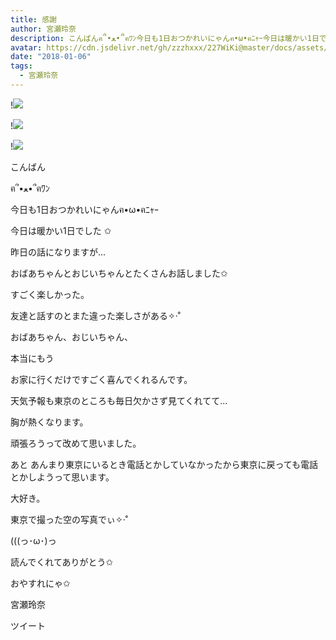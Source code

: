 ```yaml
---
title: 感謝
author: 宮瀬玲奈
description: こんばんฅ՞•ﻌ•՞ฅﾜﾝ今日も1日おつかれいにゃんฅ•ω•ฅﾆｬｰ今日は暖かい1日でした ✩昨日の話になりますが...お...
avatar: https://cdn.jsdelivr.net/gh/zzzhxxx/227WiKi@master/docs/assets/photo/avatar/reina.jpg
date: "2018-01-06"
tags:
  - 宮瀬玲奈
---
```


!![](https://cdn.jsdelivr.net/gh/zzzhxxx/227WiKi-image@master/blog-image/reina-2018-01-06_1.jpg)

!![](https://cdn.jsdelivr.net/gh/zzzhxxx/227WiKi-image@master/blog-image/reina-2018-01-06_2.jpg)

!![](https://cdn.jsdelivr.net/gh/zzzhxxx/227WiKi-image@master/blog-image/reina-2018-01-06_3.jpg)



  こんばん

ฅ՞•ﻌ•՞ฅﾜﾝ



今日も1日おつかれいにゃんฅ•ω•ฅﾆｬｰ







今日は暖かい1日でした ✩




































昨日の話になりますが...




おばあちゃんとおじいちゃんとたくさんお話しました✩


すごく楽しかった。



友達と話すのとまた違った楽しさがある✧‧˚














おばあちゃん、おじいちゃん、




本当にもう

お家に行くだけですごく喜んでくれるんです。







天気予報も東京のところも毎日欠かさず見てくれてて...













胸が熱くなります。

















頑張ろうって改めて思いました。











あと
あんまり東京にいるとき電話とかしていなかったから東京に戻っても電話とかしようって思います。










大好き。

































東京で撮った空の写真でぃ✧‧˚

(((っ･ω･)っ








読んでくれてありがとう✩



おやすれにゃ✩




宮瀬玲奈


ツイート



